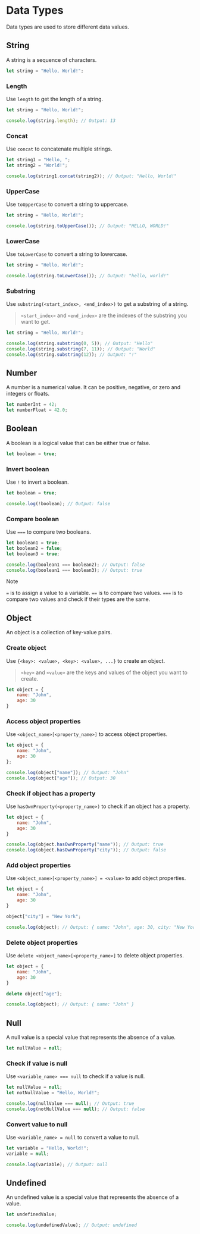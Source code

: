 # Data Types

Data types are used to store different data values.

## String

A string is a sequence of characters.

```js
let string = "Hello, World!";
```

### Length

Use `length` to get the length of a string.

```js
let string = "Hello, World!";

console.log(string.length); // Output: 13
```

### Concat

Use `concat` to concatenate multiple strings.

```js
let string1 = "Hello, ";
let string2 = "World!";

console.log(string1.concat(string2)); // Output: "Hello, World!"
```

### UpperCase

Use `toUpperCase` to convert a string to uppercase.

```js
let string = "Hello, World!";

console.log(string.toUpperCase()); // Output: "HELLO, WORLD!"
```

### LowerCase

Use `toLowerCase` to convert a string to lowercase.

```js
let string = "Hello, World!";

console.log(string.toLowerCase()); // Output: "hello, world!"
```

### Substring

Use `substring(<start_index>, <end_index>)` to get a substring of a string.

> `<start_index>` and `<end_index>` are the indexes of the substring you want to get.

```js
let string = "Hello, World!";

console.log(string.substring(0, 5)); // Output: "Hello"
console.log(string.substring(7, 11)); // Output: "World"
console.log(string.substring(12)); // Output: "!"
```

## Number

A number is a numerical value.
It can be positive, negative, or zero and integers or floats.

```js
let numberInt = 42;
let numberFloat = 42.0;
```

## Boolean

A boolean is a logical value that can be either true or false.

```js
let boolean = true;
```

### Invert boolean

Use `!` to invert a boolean.

```js
let boolean = true;

console.log(!boolean); // Output: false
```

### Compare boolean

Use `===` to compare two booleans.

```js
let boolean1 = true;
let boolean2 = false;
let boolean3 = true;

console.log(boolean1 === boolean2); // Output: false
console.log(boolean1 === boolean3); // Output: true
```

>[!note]
> `=` is to assign a value to a variable.
> `==` is to compare two values.
> `===` is to compare two values and check if their types are the same.

## Object

An object is a collection of key-value pairs.

### Create object

Use `{<key>: <value>, <key>: <value>, ...}` to create an object.

> `<key>` and `<value>` are the keys and values of the object you want to create.

```js
let object = {
    name: "John",
    age: 30
}
```

### Access object properties

Use `<object_name>[<property_name>]` to access object properties.

```js
let object = {
    name: "John",
    age: 30
};

console.log(object["name"]); // Output: "John"
console.log(object["age"]); // Output: 30
```

### Check if object has a property

Use `hasOwnProperty(<property_name>)` to check if an object has a property.

```js
let object = {
    name: "John",
    age: 30
}

console.log(object.hasOwnProperty("name")); // Output: true
console.log(object.hasOwnProperty("city")); // Output: false
```

### Add object properties

Use `<object_name>[<property_name>] = <value>` to add object properties.

```js
let object = {
    name: "John",
    age: 30
}

object["city"] = "New York";

console.log(object); // Output: { name: "John", age: 30, city: "New York" }
```

### Delete object properties

Use `delete <object_name>[<property_name>]` to delete object properties.

```js
let object = {
    name: "John",
    age: 30
}

delete object["age"];

console.log(object); // Output: { name: "John" }
```

## Null

A null value is a special value that represents the absence of a value.

```js
let nullValue = null;
```

### Check if value is null

Use `<variable_name> === null` to check if a value is null.

```js
let nullValue = null;
let notNullValue = "Hello, World!";

console.log(nullValue === null); // Output: true
console.log(notNullValue === null); // Output: false
```

### Convert value to null

Use `<variable_name> = null` to convert a value to null.

```js
let variable = "Hello, World!";
variable = null;

console.log(variable); // Output: null
```

## Undefined

An undefined value is a special value that represents the absence of a value.

```js
let undefinedValue;

console.log(undefinedValue); // Output: undefined
```
